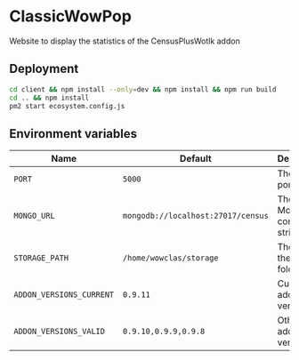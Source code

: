 # ClassicWowPop
Website to display the statistics of the CensusPlusWotlk addon

## Deployment
```bash
cd client && npm install --only=dev && npm install && npm run build
cd .. && npm install
pm2 start ecosystem.config.js
```

## Environment variables
| Name                     | Default                            | Description                    |
|--------------------------|------------------------------------|--------------------------------|
| `PORT`                   | `5000`                             | The API port                   |
| `MONGO_URL`              | `mongodb://localhost:27017/census` | The MongoDB connection string  |
| `STORAGE_PATH`           | `/home/wowclas/storage`            | The path to the storage folder |
| `ADDON_VERSIONS_CURRENT` | `0.9.11`                           | Current addon version          |
| `ADDON_VERSIONS_VALID`   | `0.9.10,0.9.9,0.9.8`               | Other valid addon versions     |
